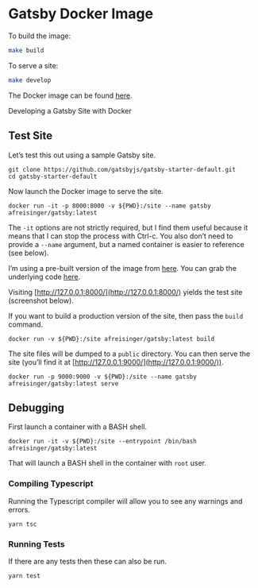 # Gatsby Docker Image

To build the image:

```bash
make build
```

To serve a site:

```bash
make develop
```

The Docker image can be found [here](https://hub.docker.com/repository/docker/afreisinger/gatsby/general).

   Developing a Gatsby Site with Docker

Test Site
---------

Let’s test this out using a sample Gatsby site.

    git clone https://github.com/gatsbyjs/gatsby-starter-default.git
    cd gatsby-starter-default
    

Now launch the Docker image to serve the site.

    docker run -it -p 8000:8000 -v ${PWD}:/site --name gatsby afreisinger/gatsby:latest
    

The `-it` options are not strictly required, but I find them useful because it means that I can stop the process with Ctrl-c. You also don’t need to provide a `--name` argument, but a named container is easier to reference (see below).

I’m using a pre-built version of the image from [here](https://hub.docker.com/r/afreisinger/gatsby). You can grab the underlying code [here](https://github.com/afreisinger/docker-gatsby).

Visiting [http://127.0.0.1:8000/](http://127.0.0.1:8000/) yields the test site (screenshot below).


If you want to build a production version of the site, then pass the `build` command.

    docker run -v ${PWD}:/site afreisinger/gatsby:latest build
    

The site files will be dumped to a `public` directory. You can then serve the site (you’ll find it at [http://127.0.0.1:9000/](http://127.0.0.1:9000/)).

    docker run -p 9000:9000 -v ${PWD}:/site --name gatsby afreisinger/gatsby:latest serve
    

Debugging
---------

First launch a container with a BASH shell.

    docker run -it -v ${PWD}:/site --entrypoint /bin/bash afreisinger/gatsby:latest
    

That will launch a BASH shell in the container with `root` user.

### Compiling Typescript

Running the Typescript compiler will allow you to see any warnings and errors.

    yarn tsc
    

### Running Tests

If there are any tests then these can also be run.

    yarn test
    

[](https://twitter.com/agfreisinger)[](https://github.com/afreisinger)[](https://gitlab.com/afreisinger)[](https://www.linkedin.com/in/afreisinger)
